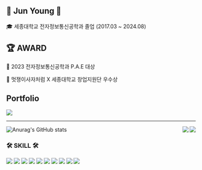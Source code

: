 <div align:"center">

## 👋 Jun Young 👋

 🎓 세종대학교 전자정보통신공학과 졸업 (2017.03 ~ 2024.08)


 ## 🏆 AWARD
 
 🥇 2023 전자정보통신공학과 P.A.E 대상
 
 🥉 멋쟁이사자처럼 X 세종대학교 창업지원단 우수상

## Portfolio
<a href="https://www.notion.so/97900880b745456d97b0a70f52288727?pvs=4"><img src="https://img.shields.io/badge/-Portfolio-000000?style=flat-square&logo=Notion&logoColor=white"/></a>  

 <hr/>
 
![Anurag's GitHub stats](https://github-readme-stats.vercel.app/api?username=JunYoungKr&show_icons=true&theme=dracula)
<img align="right" src="http://mazassumnida.wtf/api/v2/generate_badge?boj=rlawnsdud981020"/>
<img align="right" src = "https://github-readme-stats.vercel.app/api/top-langs/?username=JunYoungKr&layout=compact&theme=dracula"/>

 ### 🛠 SKILL 🛠
  <div>
    <img src="https://img.shields.io/badge/react-61DAFB?style=for-the-badge&logo=react&logoColor=black"> 
    <img src="https://img.shields.io/badge/express-000000?style=for-the-badge&logo=express&logoColor=white">
    <img src="https://img.shields.io/badge/html5-E34F26?style=for-the-badge&logo=html5&logoColor=white"> 
    <img src="https://img.shields.io/badge/css-1572B6?style=for-the-badge&logo=css3&logoColor=white"> 
    <img src="https://img.shields.io/badge/javascript-F7DF1E?style=for-the-badge&logo=javascript&logoColor=black"> 
    <img src="https://img.shields.io/badge/firebase-FFCA28?style=for-the-badge&logo=firebase&logoColor=white">
    <img src="https://img.shields.io/badge/amazonaws-232F3E?style=for-the-badge&logo=amazonaws&logoColor=white"> 
    <img src="https://img.shields.io/badge/python-3776AB?style=for-the-badge&logo=python&logoColor=white">
    <img src="https://img.shields.io/badge/github-181717?style=for-the-badge&logo=github&logoColor=white">
    <img src="https://img.shields.io/badge/git-F05032?style=for-the-badge&logo=git&logoColor=white">
  </div>
</div>
